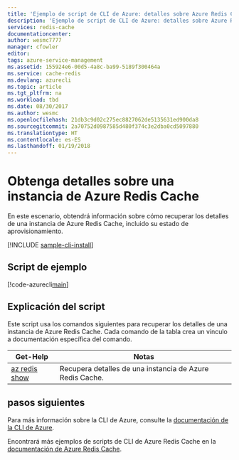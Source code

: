 ```yaml
---
title: 'Ejemplo de script de CLI de Azure: detalles sobre Azure Redis Cache | Microsoft Docs'
description: 'Ejemplo de script de CLI de Azure: detalles sobre Azure Redis Cache'
services: redis-cache
documentationcenter: 
author: wesmc7777
manager: cfowler
editor: 
tags: azure-service-management
ms.assetid: 155924e6-00d5-4a8c-ba99-5189f300464a
ms.service: cache-redis
ms.devlang: azurecli
ms.topic: article
ms.tgt_pltfrm: na
ms.workload: tbd
ms.date: 08/30/2017
ms.author: wesmc
ms.openlocfilehash: 21db3c9d02c275ec8827062de5135631ed900da8
ms.sourcegitcommit: 2a70752d0987585d480f374c3e2dba0cd5097880
ms.translationtype: HT
ms.contentlocale: es-ES
ms.lasthandoff: 01/19/2018
---
```

# <a name="get-details-of-an-azure-redis-cache"></a>Obtenga detalles sobre una instancia de Azure Redis Cache

En este escenario, obtendrá información sobre cómo recuperar los detalles de una instancia de Azure Redis Cache, incluido su estado de aprovisionamiento.

[!INCLUDE [sample-cli-install](../../../includes/sample-cli-install.md)]

## <a name="sample-script"></a>Script de ejemplo

[!code-azurecli[main](../../../cli_scripts/redis-cache/show-cache/show-cache.sh "Azure Redis Cache")]

## <a name="script-explanation"></a>Explicación del script

Este script usa los comandos siguientes para recuperar los detalles de una instancia de Azure Redis Cache. Cada comando de la tabla crea un vínculo a documentación específica del comando.

| Get-Help | Notas |
|---|---|
| [az redis show](https://docs.microsoft.com/cli/azure/redis#az_redis_show) | Recupera detalles de una instancia de Azure Redis Cache. |


## <a name="next-steps"></a>pasos siguientes

Para más información sobre la CLI de Azure, consulte la [documentación de la CLI de Azure](https://docs.microsoft.com/cli/azure/overview).

Encontrará más ejemplos de scripts de CLI de Azure Redis Cache en la [documentación de Azure Redis Cache](../cli-samples.md).